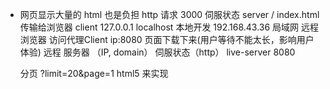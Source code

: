 - 网页显示大量的 html 也是负担
    http 请求 3000 伺服状态 server
    / index.html 传输给浏览器 client
    127.0.0.1  localhost  本地开发
    192.168.43.36  局域网 远程
    浏览器 访问代理Client  ip:8080  页面下载下来(用户等待不能太长，影响用户体验)
    远程  服务器 （IP, domain） 伺服状态（http）  live-server  8080
    
    分页  ?limit=20&page=1
    html5  来实现